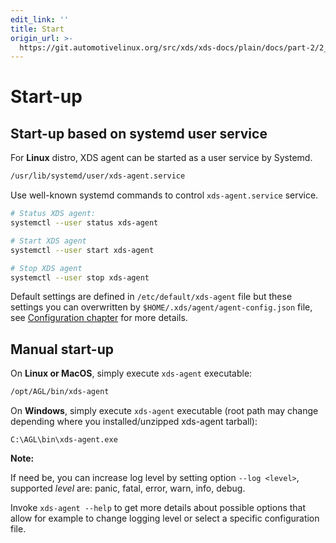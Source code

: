 ```yaml
---
edit_link: ''
title: Start
origin_url: >-
  https://git.automotivelinux.org/src/xds/xds-docs/plain/docs/part-2/2_xds-agent/3_start.md?h=halibut
---
```


<!-- WARNING: This file is generated by fetch_docs.js using /home/boron/Documents/AGL/docs-webtemplate/site/_data/tocs/devguides/halibut/xds-docs-guides-devguides-book.yml -->

# Start-up

## Start-up based on systemd user service

For **Linux** distro, XDS agent can be started as a user service by Systemd.

```bash
/usr/lib/systemd/user/xds-agent.service
```

Use well-known systemd commands to control `xds-agent.service` service.

```bash
# Status XDS agent:
systemctl --user status xds-agent

# Start XDS agent
systemctl --user start xds-agent

# Stop XDS agent
systemctl --user stop xds-agent
```

Default settings are defined in  `/etc/default/xds-agent` file but these
settings you can overwritten by `$HOME/.xds/agent/agent-config.json` file,
see [Configuration chapter](./2_config.html) for more details.

## Manual start-up

On **Linux or MacOS**, simply execute `xds-agent` executable:

```bash
/opt/AGL/bin/xds-agent
```

On **Windows**, simply execute `xds-agent` executable (root path may change
depending where you installed/unzipped xds-agent tarball):

```batch
C:\AGL\bin\xds-agent.exe
```

<!-- section-note -->
**Note:**

If need be, you can increase log level by setting option
`--log <level>`, supported *level* are: panic, fatal, error, warn, info, debug.

Invoke `xds-agent --help` to get more details about possible options that allow
for example to change logging level or select a specific configuration file.

<!-- end-section-note -->
